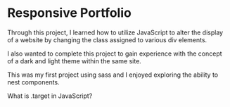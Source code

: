 # Responsive Portfolio

Through this project, I learned how to utilize JavaScript to alter the display of a website by changing the class assigned to various div elements.

I also wanted to complete this project to gain experience with the concept of a dark and light theme within the same site.

This was my first project using sass and I enjoyed exploring the ability to nest components. 

What is .target in JavaScript?